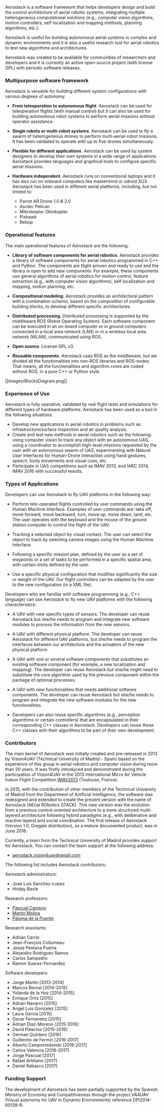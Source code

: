 Aerostack is a software framework that helps developers design and build the control architecture of aerial robotic systems, integrating multiple heterogeneous computational solutions (e.g., computer vision algorithms, motion controllers, self localization and mapping methods, planning algorithms, etc.). 

Aerostack is useful for building autonomous aerial systems in complex and dynamic environments and it is also a useful research tool for aerial robotics to test new algorithms and architectures.

Aerostack was created to be available for communities of researchers and developers and it is currently an active open-source project (with license GPL) with periodic software releases. 

### Multipurpose software framework

Aerostack is versatile for building different system configurations with various degrees of autonomy:

- **From teleoperation to autonomous flight**. Aerostack can be used for teleoperation flights (with manual control) but it can also be used for building autonomous robot systems to perform aerial missions without operator assistance.

- **Single robots or multi-robot systems**. Aerostack can be used to fly a swarm of heterogeneous drones to perform multi-aerial-robot missions. It has been validated to operate with up to five drones simultaneously.

- **Flexible for different applications**. Aerostack can be used by system designers to develop their own systems in a wide range of applications. Aerostack provides languages and graphical tools to configure specific aerial missions.

- **Hardware independent**. Aerostack runs on conventional laptops and it has also run on onboard computers like mastermind or odroid XU3. Aerostack has been used in different aerial platforms, including, but not limited to:

    - Parrot AR Drone 1.0 & 2.0
    - Asctec Pelican
    - Mikrokopter Oktokopter
    - Pixhawk
    - Bebop

### Operational features

The main operational features of Aerostack are the following:

- **Library of software components for aerial robotics**. Aerostack provides a library of software components for aerial robotics programmed in C++ and Python. The components are flight-proven and ready to use and the library is open to add new components. For example, these components use general algorithms of aerial robotics for motion control, feature extraction (e.g., with computer vision algorithms), self localization and mapping, motion planning, etc.

- **Compositional modeling**. Aerostack provides an architectural pattern with a combination scheme, based on the composition of configurable building blocks, to develop different specific architectures. 

- **Distributed processing**. Distributed processing is supported by the middleware ROS (Robot Operating System). Each software component can be executed in an on-board computer or in ground computers connected in a local area network (LAN) or in a wireless local area network (WLAN), communicated using ROS.

- **Open source**. License GPL v3.

- **Reusable components**. Aerostack uses ROS as the middleware, but we divided all the functionalities into non-ROS libraries and ROS-nodes. That means, all the functionalities and algorithm cores are coded without ROS, in a pure C++ or Python style.

[[images/BlocksDiagram.png]]

### Experience of Use

Aerostack is fully operative, validated by real flight tests and simulations for different types of hardware platforms. Aerostack has been used as a tool in the following situations:

- Develop new applications in aerial robotics in problems such as infrastructure/surface inspection and air quality analysis.
- Create and test new methods in aerial robotics such as the following: using computer vision to track any object with an autonomous UAS, using a coordinator to accomplish high-level missions requested by the user with an autonomous swarm of UAS, experimenting with Natural User Interfaces for Human-Drone Interaction using hand gestures, speech, body movements and visual cues, etc.
- Participate in UAS competitions such as IMAV 2013, and IARC 2014, IMAV 2016 with successful results. 

### Types of Applications

Developers can use Aerostack to fly UAV platforms in the following way:

- Perform tele-operated flights controlled by user commands using the Human Machine Interface. Examples of user commands are: take off, move forward, move backward, turn, move up, move down, land, etc. The user operates with the keyboard and the mouse of the ground station computer to control the flight of the UAV.

- Tracking a selected object by visual contact. The user can select the object to track by selecting camera images using the Human Machine Interface.

- Following a specific mission plan, defined by the user as a set of waypoints or a set of tasks to be performed in a specific spatial area, with certain limits defined by the user.

- Use a specific physical configuration that modifies significantly the size or weight of the UAV. Our flight controllers can be adapted by the user to the new configuration (in a XML file).

Developers who are familiar with software programming (e.g., C++ language) can use Aerostack to fly new UAV platforms with the following characteristics:

- A UAV with new specific types of sensors. The developer can reuse Aerostack but she/he needs to program and integrate new software modules to process the information from the new sensors.

- A UAV with different physical platform. The developer can reuse Aerostack for different UAV platforms, but she/he needs to program the interfaces between our architecture and the actuators of the new physical platform.

- A UAV with one or several software components that substitutes an existing software component (for example, a new localization and mapping). The developer can reuse Aerostack but she/he might need to substitute the core algorithm used by the previous component within the package of optional processes.

- A UAV with new functionalities that needs additional software components. The developer can reuse Aerostack but she/he needs to program and integrate the new software modules for the new functionalities.

- Developers can also reuse specific algorithms (e.g., perception algorithms or certain controllers) that are encapsulated in their corresponding C++ classes in Aerostack. Developers can reuse these C++ classes with their algorithms to be part of their own development.

### Contributors

The main kernel of Aerostack was initially created and pre-released in 2013 by Vision4UAV (Technical University of Madrid - Spain) based on the experience of this group in aerial robotics and computer vision during more than 20 years. It was firstly introduced and demonstrated during the participation of Vision4UAV in the 2013 International Micro Air Vehicle Indoor Flight Competition [IMAV2013](http://www.imav2013.org/ "2013 International Micro Air Vehicle Indoor Flight Competition") (Toulouse, France). 

In 2015, with the contribution of other members of the Technical University of Madrid from the Department of Artificial Intelligence, the software was redesigned and extended to create the present version with the name of Aerostack (AErial RObotics STACK). This new version was the evolution from a previous control-oriented architecture to a more structured multi-layered architecture following hybrid paradigms (e.g., with deliberative and reactive layers) and social coordination. The first release of Aerostack (Version 1.0, Gregale distribution), as a mature documented product, was in June 2016.

Currently, a team from the Technical University of Madrid provides support for Aerostack. You can contact the team support at the following address:

- aerostack.vision4uav@gmail.com

The following list includes Aerostack contributors:

Aerostack administrators:
- Jose Luis Sanchez-Lopez
- Hriday Bavle

Research professors:
- [Pascual Campoy](http://www.vision4uav.eu/?q=pascual)
- [Martin Molina](https://martinmolinagonzalez.wordpress.com)
- [Paloma de la Puente](http://www.upm.es/observatorio/vi/index.jsp?pageac=investigador.jsp&idInvestigador=12067) 

Research assistants:
- Adrian Carrio
- Jean-François Collumeau
- Jesus Pestana Puerta 
- Alejandro Rodriguez Ramos
- Carlos Sampedro 
- Ramon Suarez-Fernandez

Software developers:
- Jorge Martin [2013-2014]
- Marcos Bernal [2014-2015]
- Yolanda de la Hoz [2014-2015]
- Enrique Ortiz [2015]
- Adrian Navarro [2015]
- Angel Luis Gonzalez [2015]
- Laura Garcia [2015]
- Oscar Fernandez [2015]
- Adrian Diaz-Moreno [2015-2016]
- David Palacios [2015-2016]
- German Quintero [2016]
- Guillermo de Fermín [2016-2017]
- Alberto Camporredondo [2016-2017]
- Carlos Valencia [2016-2017]
- Jorge Pascual [2017]
- Rafael Artiñano [2017]
- Daniel Rabasco [2017]

### Funding Support

The development of Aerostack has been partially supported by the Spanish Ministry of Economy and Competitiveness through the
project VA4UAV (Visual autonomy for UAV in Dynamic Environments) reference DPI2014-60139-R.